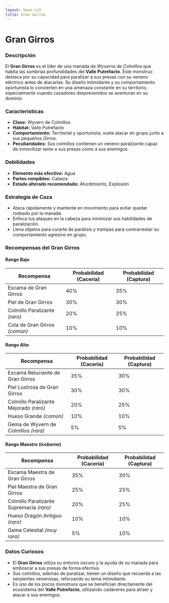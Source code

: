```yaml
---
layout: base.njk
title: Gran Girros
---
```

# Gran Girros

### Descripción
El **Gran Girros** es el líder de una manada de *Wyverns de Colmillos* que habita las sombrías profundidades del **Valle Putrefacto**. Este monstruo destaca por su capacidad para paralizar a sus presas con su veneno eléctrico antes de atacarlas. Su diseño intimidante y su comportamiento oportunista lo convierten en una amenaza constante en su territorio, especialmente cuando cazadores desprevenidos se aventuran en su dominio.

### Características
- **Clase:** Wyvern de Colmillos  
- **Hábitat:** Valle Putrefacto  
- **Comportamiento:** Territorial y oportunista; suele atacar en grupo junto a sus pequeños *Girros*.  
- **Peculiaridades:** Sus colmillos contienen un veneno paralizante capaz de inmovilizar tanto a sus presas como a sus enemigos.

### Debilidades
- **Elemento más efectivo:** Agua  
- **Partes rompibles:** Cabeza  
- **Estado alterado recomendado:** Aturdimiento, Explosión

### Estrategia de Caza
- Ataca rápidamente y mantente en movimiento para evitar quedar rodeado por la manada.  
- Enfoca tus ataques en la cabeza para minimizar sus habilidades de paralización.  
- Lleva objetos para curarte de parálisis y trampas para contrarrestar su comportamiento agresivo en grupo.

### Recompensas del Gran Girros

#### **Rango Bajo**
| Recompensa                  | Probabilidad (Cacería) | Probabilidad (Captura) |
|-----------------------------|-----------------------|-----------------------|
| Escama de Gran Girros       | 40%                  | 35%                  |
| Piel de Gran Girros         | 30%                  | 30%                  |
| Colmillo Paralizante *(raro)*| 20%                  | 25%                  |
| Cola de Gran Girros *(común)*| 10%                  | 10%                  |

#### **Rango Alto**
| Recompensa                           | Probabilidad (Cacería) | Probabilidad (Captura) |
|--------------------------------------|-----------------------|-----------------------|
| Escama Reluciente de Gran Girros     | 35%                  | 30%                  |
| Piel Lustrosa de Gran Girros         | 30%                  | 30%                  |
| Colmillo Paralizante Mejorado *(raro)*| 20%                  | 25%                  |
| Hueso Grande *(común)*               | 10%                  | 10%                  |
| Gema de Wyvern de Colmillos *(rara)* | 5%                   | 5%                   |

#### **Rango Maestro** (*Iceborne*)
| Recompensa                                  | Probabilidad (Cacería) | Probabilidad (Captura) |
|---------------------------------------------|-----------------------|-----------------------|
| Escama Maestra de Gran Girros               | 35%                  | 30%                  |
| Piel Maestra de Gran Girros                 | 25%                  | 25%                  |
| Colmillo Paralizante Supremacía *(raro)*    | 20%                  | 25%                  |
| Hueso Dragón Antiguo *(raro)*               | 10%                  | 10%                  |
| Gema Celestial *(muy rara)*                 | 5%                   | 10%                  |

### Datos Curiosos
- El **Gran Girros** utiliza su entorno oscuro y la ayuda de su manada para emboscar a sus presas de forma efectiva.  
- Sus colmillos, además de paralizar, tienen un diseño que recuerda a las serpientes venenosas, reforzando su tema intimidante.  
- Es uno de los pocos monstruos que se benefician directamente del ecosistema del **Valle Putrefacto**, utilizando cadáveres para atraer y atacar a sus enemigos.

